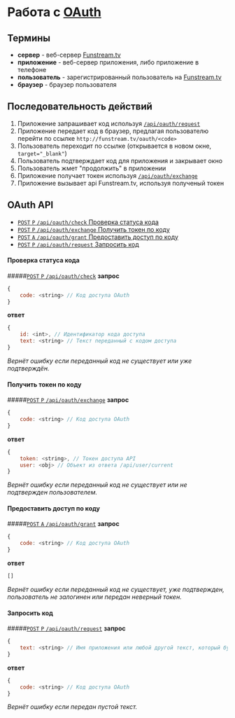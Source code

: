 ﻿Работа с [OAuth](http://oauth.net/)
==================

Термины
------------------
- **сервер** - веб-сервер [Funstream.tv](http://funstream.tv/)
- **приложение** - веб-сервер приложения, либо приложение в телефоне
- **пользователь** - зарегистрированный пользователь на [Funstream.tv](http://funstream.tv/)
- **браузер** - браузер пользователя


Последовательность действий
------------------
1. Приложение запрашивает код используя [`/api/oauth/request`](#Запросить-код)
2. Приложение передает код в браузер, предлагая пользователю перейти по ссылке ```http://funstream.tv/oauth/<code>```
3. Пользователь переходит по ссылке (открывается в новом окне, `target="_blank"`)
4. Пользователь подтверждает код для приложения и закрывает окно
5. Пользователь жмет "продолжить" в приложении
6. Приложение получает токен используя [`/api/oauth/exchange`](#Получить-токен-по-коду)
7. Приложение вызывает api Funstream.tv, используя полученый токен


OAuth API
------------------
- [`POST` `P` `/api/oauth/check` Проверка статуса кода](#Проверка-статуса-кода)
- [`POST` `P` `/api/oauth/exchange` Получить токен по коду](#Получить-токен-по-коду)
- [`POST` `A` `/api/oauth/grant` Предоставить доступ по коду](#Предоставить-доступ-по-коду)
- [`POST` `P` `/api/oauth/request` Запросить код](#Запросить-код)


#### Проверка статуса кода
#####[`POST` `P` `/api/oauth/check`](http://funstream.tv/api/oauth/check)
**запрос**
```js
{
    code: <string> // Код доступа OAuth
}
```
**ответ**
```js
{
    id: <int>, // Идентификатор кода доступа
    text: <string> // Текст переданный с кодом доступа
}
```
*Вернёт ошибку если переданный код не существует или уже подтверждён.*


#### Получить токен по коду
#####[`POST` `P` `/api/oauth/exchange`](http://funstream.tv/api/oauth/exchange)
**запрос**
```js
{
    code: <string> // Код доступа OAuth
}
```
**ответ**
```js
{
    token: <string>, // Токен доступа API
    user: <obj> // Объект из ответа /api/user/current
}
```
*Вернёт ошибку если переданный код не существует или не подтвержден пользователем.*


#### Предоставить доступ по коду
#####[`POST` `A` `/api/oauth/grant`](http://funstream.tv/api/oauth/grant)
**запрос**
```js
{
    code: <string> // Код доступа OAuth
}
```
**ответ**
```js
[]
```
*Вернёт ошибку если переданный код не существует, уже подтвержден, пользователь не залогинен или передан неверный токен.*


#### Запросить код
#####[`POST` `P` `/api/oauth/request`](http://funstream.tv/api/oauth/request)
**запрос**
```js
{
    text: <string> // Имя приложения или любой другой текст, который будет показан пользователю на странице подтверждения доступа
}
```
**ответ**
```js
{
    code: <string> // Код доступа OAuth
}
```
*Вернёт ошибку если передан пустой текст.*
